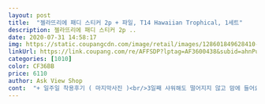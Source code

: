 ```yaml
---
layout: post 
title:  "젤라뜨리에 패디 스티커 2p + 파일, T14 Hawaiian Trophical, 1세트" 
description: 젤라뜨리에 패디 스티커 2p ..
date: 2020-07-31 14:58:17 
img: https://static.coupangcdn.com/image/retail/images/128601849628410-2d07d9e6-05f4-4d35-ad9f-83ad9d4cedbe.jpg 
linkUrl: https://link.coupang.com/re/AFFSDP?lptag=AF3600438&subid=ahnPublicAsk&pageKey=231561553&itemId=734470120&vendorItemId=4855960956&traceid=V0-113-63a468c6b0deee7b 
categories: [1010] 
color: CF36BB 
price: 6110 
author: Ask View Shop 
cont:  "+ 일주일 착용후기 ( 마지막사진 )<br/>3일째 샤워해도 떨어지지 않고 맘에 들어요<br/>기분좋아요<br/>내 발톱이 작은가 스티커가 쫌 커서 살짝씩 오리고 붙임<br/>다음에 다른 디자인으로 또 구입할게요!!<br/>도움이 되셨다면 추천 꾹 눌러주세요!!!!!!<br/>디자인 사진 그데로 너무너무 귀엽고 앙증맞네요 ㅎㅎ<br/>못생긴 발이라 민망하지만 후기 남깁니다^^<br/>바닷가나 개울가에 발 담그면 진심이쁠듯 해요<br/>발톱 크신 분들이 붙이기에는 끝부분이 부족하더라구요<br/>별 일단 4개 나머지 하나는 접착력 완벽하면 추후에 드리겠습니다 ㅋㅋ<br/>별5개 아깝지 않습니다 ㅎㅎ 종종 구매할랍니다 ^^<br/>별점 .<br/> ★★★.<br/> ★<br/>별점을 하나 뺀 이유는<br/>붙이고 이틀 지났는데 튼튼해요 떨어질 생각도 안합니다<br/>샌들신고 밖에서 보면 더더 이뿐데 사진이 잘 찍질 못해서<br/>샵가서 하는 56만원,젤보다 훨낫다<br/>애들과 함께 해봄<br/>얇고 잘 붙고 좋네요 접착력은 좀 지나봐야 알듯하지만<br/>엄지발가락 앞부분도 살짝 달긴했는데 대충보면 티 한개도 안나고 이뻐요<br/>여기저기 사드림<br/>이뻐서 같은브랜드 네일도 바로 주문했습니다<br/>일단 붙이고 나니 기분 업업 샌들신고 놀러가고 싶네요<br/>저는 최대한 큰것들로 ㅋㅋㅋㅋ 붙여봤습니다<br/>저렴한 가격에 집에서 셀프로 할 수 있어서 좋아요<br/>제가 발톱이 큰 편인데 스티커들이 좀 작아서<br/>짱짱함 안 떨어지네요 새끼발가락 한개 너무 짝아서 반쯤 찢어진거 빼곤 말짱<br/>참고로 저는 발에 땀이 잘 안나는 타입이예요!!<br/>페디큐어 한 번 받으면 5만원씩 하는데<br/>한장은 나중에 잘라서 손톱에 붙여볼까 함 ^^<br/>한장인주 알았는데 두장이나 ㅎㅎ 득템 조아조아<br/>" 
---
```

